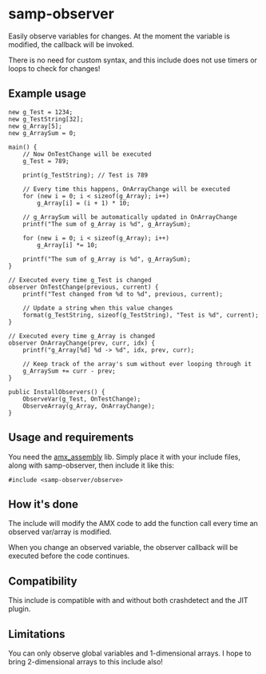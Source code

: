 # samp-observer

Easily observe variables for changes. At the moment the variable is modified, the callback will be invoked.

There is no need for custom syntax, and this include does not use timers or loops to check for changes!

## Example usage

```SourcePawn
new g_Test = 1234;
new g_TestString[32];
new g_Array[5];
new g_ArraySum = 0;

main() {
	// Now OnTestChange will be executed
	g_Test = 789;

	print(g_TestString); // Test is 789

	// Every time this happens, OnArrayChange will be executed
	for (new i = 0; i < sizeof(g_Array); i++)
		g_Array[i] = (i + 1) * 10;

	// g_ArraySum will be automatically updated in OnArrayChange
	printf("The sum of g_Array is %d", g_ArraySum);

	for (new i = 0; i < sizeof(g_Array); i++)
		g_Array[i] *= 10;

	printf("The sum of g_Array is %d", g_ArraySum);
}

// Executed every time g_Test is changed
observer OnTestChange(previous, current) {
    printf("Test changed from %d to %d", previous, current);

	// Update a string when this value changes
	format(g_TestString, sizeof(g_TestString), "Test is %d", current);
}

// Executed every time g_Array is changed
observer OnArrayChange(prev, curr, idx) {
	printf("g_Array[%d] %d -> %d", idx, prev, curr);

	// Keep track of the array's sum without ever looping through it
	g_ArraySum += curr - prev;
}

public InstallObservers() {
	ObserveVar(g_Test, OnTestChange);
	ObserveArray(g_Array, OnArrayChange);
}

```

## Usage and requirements

You need the [amx_assembly](http://github.com/Zeex/amx_assembly) lib. Simply place it with your include files, along with samp-observer, then include it like this:

```SourcePawn
#include <samp-observer/observe>
```

## How it's done

The include will modify the AMX code to add the function call every time an observed var/array is modified.

When you change an observed variable, the observer callback will be executed before the code continues.

## Compatibility

This include is compatible with and without both crashdetect and the JIT plugin.

## Limitations

You can only observe global variables and 1-dimensional arrays. I hope to bring 2-dimensional arrays to this include also!

